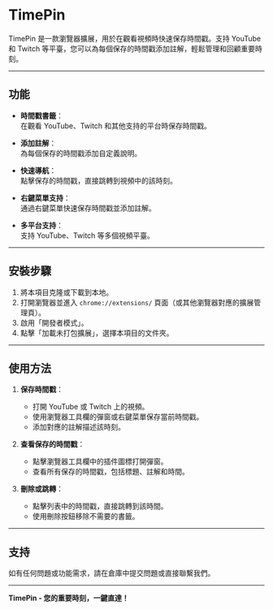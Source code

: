 # TimePin

TimePin 是一款瀏覽器擴展，用於在觀看視頻時快速保存時間戳。支持 YouTube 和 Twitch 等平臺，您可以為每個保存的時間戳添加註解，輕鬆管理和回顧重要時刻。

---

## 功能

- **時間戳書籤**：  
  在觀看 YouTube、Twitch 和其他支持的平台時保存時間戳。

- **添加註解**：  
  為每個保存的時間戳添加自定義說明。

- **快速導航**：  
  點擊保存的時間戳，直接跳轉到視頻中的該時刻。

- **右鍵菜單支持**：  
  通過右鍵菜單快速保存時間戳並添加註解。

- **多平台支持**：  
  支持 YouTube、Twitch 等多個視頻平臺。

---

## 安裝步驟

1. 將本項目克隆或下載到本地。
2. 打開瀏覽器並進入 `chrome://extensions/` 頁面（或其他瀏覽器對應的擴展管理頁）。
3. 啟用「開發者模式」。
4. 點擊「加載未打包擴展」，選擇本項目的文件夾。

---

## 使用方法

1. **保存時間戳**：
   - 打開 YouTube 或 Twitch 上的視頻。
   - 使用瀏覽器工具欄的彈窗或右鍵菜單保存當前時間戳。
   - 添加對應的註解描述該時刻。

2. **查看保存的時間戳**：
   - 點擊瀏覽器工具欄中的插件圖標打開彈窗。
   - 查看所有保存的時間戳，包括標題、註解和時間。

3. **刪除或跳轉**：
   - 點擊列表中的時間戳，直接跳轉到該時間。
   - 使用刪除按鈕移除不需要的書籤。

---

## 支持

如有任何問題或功能需求，請在倉庫中提交問題或直接聯繫我們。

---

**TimePin - 您的重要時刻，一鍵直達！**
